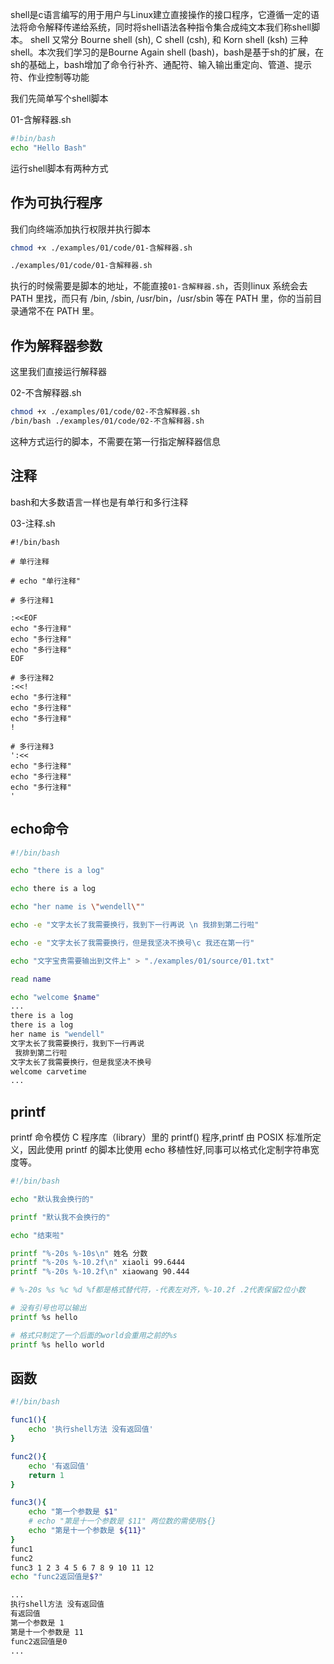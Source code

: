
shell是c语言编写的用于用户与Linux建立直接操作的接口程序，它遵循一定的语法将命令解释传递给系统，同时将shell语法各种指令集合成纯文本我们称shell脚本。
shell 又常分 Bourne shell (sh), C shell (csh), 和 Korn shell (ksh) 三种shell。本次我们学习的是Bourne Again shell (bash)，bash是基于sh的扩展，在sh的基础上，bash增加了命令行补齐、通配符、输入输出重定向、管道、提示符、作业控制等功能

我们先简单写个shell脚本

01-含解释器.sh
```bash
#!bin/bash
echo "Hello Bash"
```

运行shell脚本有两种方式

## 作为可执行程序
我们向终端添加执行权限并执行脚本
```bash
chmod +x ./examples/01/code/01-含解释器.sh

./examples/01/code/01-含解释器.sh
```
执行的时候需要是脚本的地址，不能直接`01-含解释器.sh`，否则linux 系统会去 PATH 里找，而只有 /bin, /sbin, /usr/bin，/usr/sbin 等在 PATH 里，你的当前目录通常不在 PATH 里。

## 作为解释器参数
这里我们直接运行解释器

02-不含解释器.sh
```bash
chmod +x ./examples/01/code/02-不含解释器.sh
/bin/bash ./examples/01/code/02-不含解释器.sh
```
这种方式运行的脚本，不需要在第一行指定解释器信息

## 注释

bash和大多数语言一样也是有单行和多行注释

03-注释.sh
```
#!/bin/bash

# 单行注释

# echo "单行注释"

# 多行注释1

:<<EOF
echo "多行注释"
echo "多行注释"
echo "多行注释"
EOF

# 多行注释2
:<<!
echo "多行注释"
echo "多行注释"
echo "多行注释"
!

# 多行注释3
':<<
echo "多行注释"
echo "多行注释"
echo "多行注释"
'
```
## echo命令

```bash
#!/bin/bash

echo "there is a log"

echo there is a log

echo "her name is \"wendell\""

echo -e "文字太长了我需要换行，我到下一行再说 \n 我排到第二行啦"

echo -e "文字太长了我需要换行，但是我坚决不换号\c 我还在第一行"

echo "文字宝贵需要输出到文件上" > "./examples/01/source/01.txt"

read name

echo "welcome $name"
...
there is a log
there is a log
her name is "wendell"
文字太长了我需要换行，我到下一行再说 
 我排到第二行啦
文字太长了我需要换行，但是我坚决不换号
welcome carvetime
...
```

## printf
printf 命令模仿 C 程序库（library）里的 printf() 程序,printf 由 POSIX 标准所定义，因此使用 printf 的脚本比使用 echo 移植性好,同事可以格式化定制字符串宽度等。

```bash
#!/bin/bash

echo "默认我会换行的"

printf "默认我不会换行的"

echo "结束啦"

printf "%-20s %-10s\n" 姓名 分数
printf "%-20s %-10.2f\n" xiaoli 99.6444
printf "%-20s %-10.2f\n" xiaowang 90.444

# %-20s %s %c %d %f都是格式替代符，-代表左对齐，%-10.2f .2代表保留2位小数

# 没有引号也可以输出
printf %s hello

# 格式只制定了一个后面的world会重用之前的%s
printf %s hello world

```

## 函数

```bash
#!/bin/bash

func1(){
    echo '执行shell方法 没有返回值'
}

func2(){
    echo '有返回值'
    return 1
}

func3(){
    echo "第一个参数是 $1"
    # echo "第是十一个参数是 $11" 两位数的需使用${}
    echo "第是十一个参数是 ${11}"
}
func1
func2
func3 1 2 3 4 5 6 7 8 9 10 11 12
echo "func2返回值是$?"

...
执行shell方法 没有返回值
有返回值
第一个参数是 1
第是十一个参数是 11
func2返回值是0
...
```
